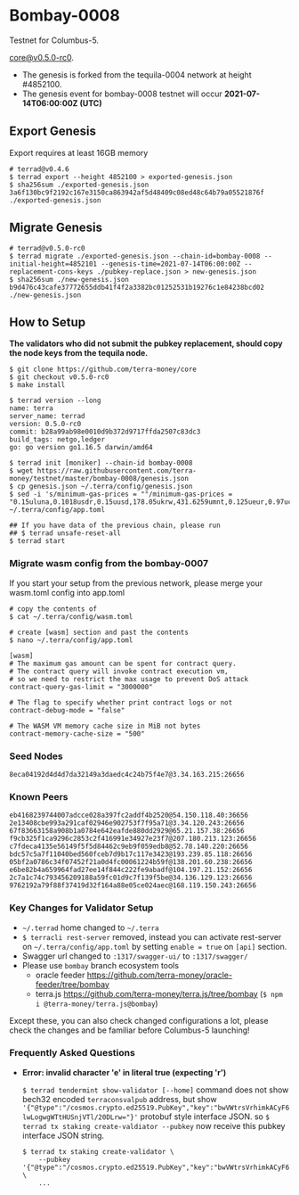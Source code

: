 # Bombay-0008

Testnet for Columbus-5.

[core@v0.5.0-rc0](https://github.com/terra-money/core/releases/v0.5.0-rc0).

- The genesis is forked from the tequila-0004 network at height #4852100.
- The genesis event for bombay-0008 testnet will occur **2021-07-14T06:00:00Z (UTC)**

## Export Genesis
Export requires at least 16GB memory
```shell
# terrad@v0.4.6
$ terrad export --height 4852100 > exported-genesis.json
$ sha256sum ./exported-genesis.json
3a6f130bc9f2192c167e3150ca863942af5d48409c08ed48c64b79a05521876f  ./exported-genesis.json
```

## Migrate Genesis
```shell
# terrad@v0.5.0-rc0
$ terrad migrate ./exported-genesis.json --chain-id=bombay-0008 --initial-height=4852101 --genesis-time=2021-07-14T06:00:00Z --replacement-cons-keys ./pubkey-replace.json > new-genesis.json
$ sha256sum ./new-genesis.json
b9d476c43cafe37772655ddb41f4f2a3382bc01252531b19276c1e84238bcd02  ./new-genesis.json
```

## How to Setup
**The validators who did not submit the pubkey replacement, should copy the node keys from the tequila node.**

```shell
$ git clone https://github.com/terra-money/core
$ git checkout v0.5.0-rc0
$ make install

$ terrad version --long
name: terra
server_name: terrad
version: 0.5.0-rc0
commit: b28a99ab98e0010d9b372d9717ffda2507c83dc3
build_tags: netgo,ledger
go: go version go1.16.5 darwin/amd64

$ terrad init [moniker] --chain-id bombay-0008
$ wget https://raw.githubusercontent.com/terra-money/testnet/master/bombay-0008/genesis.json
$ cp genesis.json ~/.terra/config/genesis.json
$ sed -i 's/minimum-gas-prices = ""/minimum-gas-prices = "0.15uluna,0.1018usdr,0.15uusd,178.05ukrw,431.6259umnt,0.125ueur,0.97ucny,16.0ujpy,0.11ugbp,11.0uinr,0.19ucad,0.13uchf,0.19uaud,0.2usgd,4.62uthb,1.25usek,1.164uhkd,0.9udkk,1.25unok"/g' ~/.terra/config/app.toml

## If you have data of the previous chain, please run
## $ terrad unsafe-reset-all
$ terrad start
```

### Migrate wasm config from the bombay-0007
If you start your setup from the previous network, please merge your wasm.toml config into app.toml
```shell
# copy the contents of
$ cat ~/.terra/config/wasm.toml

# create [wasm] section and past the contents
$ nano ~/.terra/config/app.toml

[wasm]
# The maximum gas amount can be spent for contract query.
# The contract query will invoke contract execution vm,
# so we need to restrict the max usage to prevent DoS attack
contract-query-gas-limit = "3000000"

# The flag to specify whether print contract logs or not
contract-debug-mode = "false"

# The WASM VM memory cache size in MiB not bytes
contract-memory-cache-size = "500"
```

### Seed Nodes
```
8eca04192d4d4d7da32149a3daedc4c24b75f4e7@3.34.163.215:26656
```

### Known Peers
```
eb4168239744007adcce028a397fc2addf4b2520@54.150.118.40:36656
2e13408cbe993a291caf02946e902753f7f95a71@3.34.120.243:26656
67f83663158a908b1a0784e642eafde880dd2929@65.21.157.38:26656
f9cb325f1ca9296c2853c2f416991e34927e23f7@207.180.213.123:26656
c7fdeca4135e56149f5f5d84462c9eb9f059edb8@52.78.140.220:26656
bdc57c5a7f11040bed560fceb7d9b17c117e3423@193.239.85.118:26656
05bf2a0786c34f07452f21a0d4fc00061224b59f@138.201.60.238:26656
e6be82b4a659964fad27ee14f844c222fe9abadf@104.197.21.152:26656 
2c7a1c74c793456209188a59fc01d9c7f139f5be@34.136.129.123:26656
9762192a79f88f37419d32f164a88e05ce024aec@168.119.150.243:26656
```

### Key Changes for Validator Setup
* `~/.terrad` home changed to `~/.terra`
* `$ terracli rest-server` removed, instead you can activate rest-server on `~/.terra/config/app.toml` by setting `enable = true` on `[api]` section.
* Swagger url changed to `:1317/swagger-ui/` to `:1317/swagger/`
* Please use `bombay` branch ecosystem tools
   - oracle feeder https://github.com/terra-money/oracle-feeder/tree/bombay 
   - terra.js https://github.com/terra-money/terra.js/tree/bombay (`$ npm i @terra-money/terra.js@bombay`)


Except these, you can also check changed configurations a lot, please check the changes and be familiar before Columbus-5 launching!


### Frequently Asked Questions
* **Error: invalid character 'e' in literal true (expecting 'r')**

   `$ terrad tendermint show-validator [--home]` command does not show bech32 encoded `terraconsvalpub` address, but show `'{"@type":"/cosmos.crypto.ed25519.PubKey","key":"bwVWtrsVrhimkACyF6lwLogwgWTtHUSnjVTl/20DLrw="}'` protobuf style interface JSON. so `$ terrad tx staking create-valdiator --pubkey` now receive this pubkey interface JSON string.
   ```
   $ terrad tx staking create-validator \
       --pubkey '{"@type":"/cosmos.crypto.ed25519.PubKey","key":"bwVWtrsVrhimkACyF6lwLogwgWTtHUSnjVTl/20DLrw="}' \
       ...
   ```

